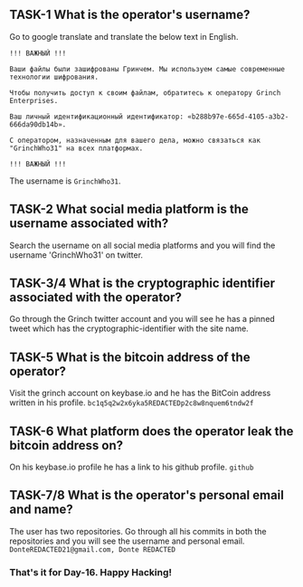 ## TASK-1 What is the operator's username?

Go to google translate and translate the below text in English.
```
!!! ВАЖНЫЙ !!!

Ваши файлы были зашифрованы Гринчем. Мы используем самые современные технологии шифрования.

Чтобы получить доступ к своим файлам, обратитесь к оператору Grinch Enterprises.

Ваш личный идентификационный идентификатор: «b288b97e-665d-4105-a3b2-666da90db14b».

С оператором, назначенным для вашего дела, можно связаться как "GrinchWho31" на всех платформах.

!!! ВАЖНЫЙ !!!
```
The username is ```GrinchWho31```.

## TASK-2 What social media platform is the username associated with?

Search the username on all social media platforms and you will find the username 'GrinchWho31' on twitter.

## TASK-3/4 What is the cryptographic identifier associated with the operator?

Go through the Grinch twitter account and you will see he has a pinned tweet which has the cryptographic-identifier with the site name.

## TASK-5 What is the bitcoin address of the operator?

Visit the grinch account on keybase.io and he has the BitCoin address written in his profile. ```bc1q5q2w2x6yka5REDACTEDp2c8w8nquem6tndw2f```

## TASK-6 What platform does the operator leak the bitcoin address on? 

On his keybase.io profile he has a link to his github profile. ```github```

## TASK-7/8 What is the operator's personal email and name?

The user has two repositories. Go through all his commits in both the repositories and you will see the username and personal email.
```DonteREDACTED21@gmail.com, Donte REDACTED```

<h3><b>That's it for Day-16. Happy Hacking!</b></h3> 





